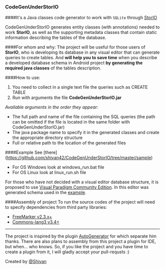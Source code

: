 ### CodeGenUnderStorIO
####It's a Java classes code generator to work with `SQLite` through [StorIO](https://github.com/pushtorefresh/storio)

CodeGenUnderStorIO generates entity classes (with annotations) needed to work **StorIO**, as well as the supporting metadata classes that contain static information describing the tables of the database.

####For whom and why:
The project will be useful for those users of **StorIO**, who is developing its database in any visual editor that can generate queries to create tables. And **will help you to save time** when you describe а developed database schema in Android project **by generating the required java classes** of the tables description.

####How to use:
1. You need to collect in a single text file the queries such as CREATE TABLE 
2. Run with arguments the file **CodeGenUnderStorIO.jar**

*Available arguments in the order they appear:*
* The full path and name of the file containing the SQL queries (the path can be omitted if the file is located in the same folder with CodeGenUnderStorIO.jar)
* The java package name to specify it in the generated classes and create the appropriate directory structure
* Full or relative path to the location of the generated files

####Example
See [there] (https://github.com/shivan42/CodeGenUnderStorIO/tree/master/sample)
* For OS Windows look at windows_run.bat file
* For OS Linux look at linux_run.sh file

For those who have not decided with a visual editor database structure, it is proposed to use [Visual Paradigm Community Edition](https://www.visual-paradigm.com/download/community.jsp). In this editor was generated schema used in the [example](https://github.com/shivan42/CodeGenUnderStorIO/tree/master/sample).

####Assembly of project
To run the source codes of the project will need to specify dependencies from third party libraries:
* [FreeMarker v2.3.x+](http://freemarker.org/freemarkerdownload.html)
* [Commons-lang3 v3.4+](http://commons.apache.org/proper/commons-lang/download_lang.cgi)

----
The project is inspired by the plugin [AutoGenerator](https://github.com/i17c/AutoGenerator) for which separate him thanks.
There are also plans to assembly from this project a plugin for IDE, but when... who knows. So, if you like the project and you have time to create a plugin from it, I will gladly accept your pull-requsts :)

Created by [@Shivan](https://github.com/shivan42)
